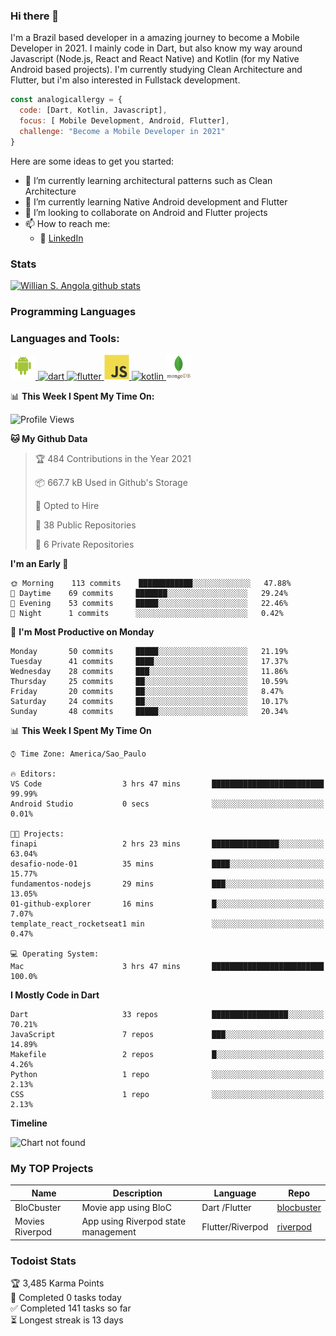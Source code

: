 ### Hi there 👋

I'm a Brazil based developer in a amazing journey to become a Mobile Developer in 2021. I mainly code in Dart, but also know my way around Javascript (Node.js, React and React Native) and Kotlin (for my Native Android based projects). I'm currently studying Clean Architecture and Flutter, but i'm also interested in Fullstack development.

```javascript
const analogicallergy = {
  code: [Dart, Kotlin, Javascript],
  focus: [ Mobile Development, Android, Flutter],
  challenge: "Become a Mobile Developer in 2021"
}
```

Here are some ideas to get you started:

- 🔭  I’m currently learning architectural patterns such as Clean Architecture
- 🌱  I’m currently learning Native Android development and Flutter
- 👯  I’m looking to collaborate on Android and Flutter projects
- 📫  How to reach me:
  -  :office: [LinkedIn](https://www.linkedin.com/in/wsabsi/)

### Stats

[![Willian S. Angola github stats](https://github-readme-stats.vercel.app/api?username=w0ken0ne&count_private=true&show_icons=true&theme=radical&hide_rank=false)](https://github.com/anuraghazra/github-readme-stats)

### Programming Languages

<h3 align="left">Languages and Tools:</h3>
<p align="left"> <a href="https://developer.android.com" target="_blank"> <img src="https://raw.githubusercontent.com/devicons/devicon/master/icons/android/android-original-wordmark.svg" alt="android" width="40" height="40"/> </a> <a href="https://dart.dev" target="_blank"> <img src="https://www.vectorlogo.zone/logos/dartlang/dartlang-icon.svg" alt="dart" width="40" height="40"/> </a> <a href="https://flutter.dev" target="_blank"> <img src="https://www.vectorlogo.zone/logos/flutterio/flutterio-icon.svg" alt="flutter" width="40" height="40"/> </a> <a href="https://developer.mozilla.org/en-US/docs/Web/JavaScript" target="_blank"> <img src="https://raw.githubusercontent.com/devicons/devicon/master/icons/javascript/javascript-original.svg" alt="javascript" width="40" height="40"/> </a> <a href="https://kotlinlang.org" target="_blank"> <img src="https://www.vectorlogo.zone/logos/kotlinlang/kotlinlang-icon.svg" alt="kotlin" width="40" height="40"/> </a> <a href="https://www.mongodb.com/" target="_blank"> <img src="https://raw.githubusercontent.com/devicons/devicon/master/icons/mongodb/mongodb-original-wordmark.svg" alt="mongodb" width="40" height="40"/> </a> </p>


📊 **This Week I Spent My Time On:**

<!--START_SECTION:waka-->
![Profile Views](http://img.shields.io/badge/Profile%20Views-0-blue)

**🐱 My Github Data** 

> 🏆 484 Contributions in the Year 2021
 > 
> 📦 667.7 kB Used in Github's Storage 
 > 
> 💼 Opted to Hire
 > 
> 📜 38 Public Repositories 
 > 
> 🔑 6 Private Repositories  
 > 
**I'm an Early 🐤** 

```text
🌞 Morning    113 commits    ████████████░░░░░░░░░░░░░   47.88% 
🌆 Daytime    69 commits     ███████░░░░░░░░░░░░░░░░░░   29.24% 
🌃 Evening    53 commits     █████░░░░░░░░░░░░░░░░░░░░   22.46% 
🌙 Night      1 commits      ░░░░░░░░░░░░░░░░░░░░░░░░░   0.42%

```
📅 **I'm Most Productive on Monday** 

```text
Monday       50 commits     █████░░░░░░░░░░░░░░░░░░░░   21.19% 
Tuesday      41 commits     ████░░░░░░░░░░░░░░░░░░░░░   17.37% 
Wednesday    28 commits     ███░░░░░░░░░░░░░░░░░░░░░░   11.86% 
Thursday     25 commits     ██░░░░░░░░░░░░░░░░░░░░░░░   10.59% 
Friday       20 commits     ██░░░░░░░░░░░░░░░░░░░░░░░   8.47% 
Saturday     24 commits     ██░░░░░░░░░░░░░░░░░░░░░░░   10.17% 
Sunday       48 commits     █████░░░░░░░░░░░░░░░░░░░░   20.34%

```


📊 **This Week I Spent My Time On** 

```text
⌚︎ Time Zone: America/Sao_Paulo

🔥 Editors: 
VS Code                  3 hrs 47 mins       █████████████████████████   99.99% 
Android Studio           0 secs              ░░░░░░░░░░░░░░░░░░░░░░░░░   0.01%

🐱‍💻 Projects: 
finapi                   2 hrs 23 mins       ███████████████░░░░░░░░░░   63.04% 
desafio-node-01          35 mins             ████░░░░░░░░░░░░░░░░░░░░░   15.77% 
fundamentos-nodejs       29 mins             ███░░░░░░░░░░░░░░░░░░░░░░   13.05% 
01-github-explorer       16 mins             █░░░░░░░░░░░░░░░░░░░░░░░░   7.07% 
template_react_rocketseat1 min               ░░░░░░░░░░░░░░░░░░░░░░░░░   0.47%

💻 Operating System: 
Mac                      3 hrs 47 mins       █████████████████████████   100.0%

```

**I Mostly Code in Dart** 

```text
Dart                     33 repos            █████████████████░░░░░░░░   70.21% 
JavaScript               7 repos             ███░░░░░░░░░░░░░░░░░░░░░░   14.89% 
Makefile                 2 repos             █░░░░░░░░░░░░░░░░░░░░░░░░   4.26% 
Python                   1 repo              ░░░░░░░░░░░░░░░░░░░░░░░░░   2.13% 
CSS                      1 repo              ░░░░░░░░░░░░░░░░░░░░░░░░░   2.13%

```


**Timeline**

![Chart not found](https://raw.githubusercontent.com/w0ken0ne/w0ken0ne/main/charts/bar_graph.png) 


<!--END_SECTION:waka-->

### My TOP Projects

| Name            | Description                         | Language         | Repo                                                           |
| --------------- | ----------------------------------- | ---------------- | -------------------------------------------------------------- |
| BloCbuster      | Movie app using BloC                | Dart /Flutter    | [blocbuster](https://github.com/w0ken0ne/blocbuster)    |
| Movies Riverpod | App using Riverpod state management | Flutter/Riverpod | [riverpod](https://github.com/w0ken0ne/movies_riverpod) |

### Todoist Stats

<!-- TODO-IST:START -->
🏆  3,485 Karma Points           
🌸  Completed 0 tasks today           
✅  Completed 141 tasks so far           
⏳  Longest streak is 13 days
<!-- TODO-IST:END -->
